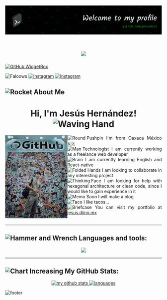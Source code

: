 ![Header](./img/header.png)

<h1 align="center">
	<a href="https://git.io/typing-svg">
		<img src="https://readme-typing-svg.herokuapp.com/?duration=9000&color=00B13F&lines=[user@github]:~+sudo+whoami;[user@github]:~+Jesús&center=true&size=23">
	</a>
</h1>

[![GitHub WidgetBox](https://github-widgetbox.vercel.app/api/profile?username=jesusdiin&data=followers,repositories,stars,commits&theme=darkmode)](https://github.com/Jurredr/github-widgetbox)



![Faloows](https://img.shields.io/github/followers/jesusdiin?style=social)
[![Instagram](https://img.shields.io/badge/@jesus.diin-F44747?style=flat-square&labelColor=F44747&logo=instagram&logoColor=white&link=https://instagram.com/jesus.diin)](https://instagram.com/jesus.diin)
[![Instagram](https://img.shields.io/badge/@JesusDiin-00ACEE?style=flat-square&labelColor=00ACEE&logo=twitter&logoColor=white&link=https://twitter.com/JesusDiin)](https://twitter.com/JesusDiin)


## <img src="https://raw.githubusercontent.com/Tarikul-Islam-Anik/Animated-Fluent-Emojis/master/Emojis/Travel%20and%20places/Rocket.png" alt="Rocket" width="25" height="25" /> About Me

<h1 align='center'>
	Hi, I'm Jesús Hernández!
	<img src="https://raw.githubusercontent.com/Tarikul-Islam-Anik/Animated-Fluent-Emojis/master/Emojis/Hand%20gestures/Waving%20Hand.png" alt="Waving Hand" width="" height="35" />
</h1>

<div style="text-align: justify;">
	<img align='left' width='200px' src='./img/jesus_github.jpg' />
	<img src="https://raw.githubusercontent.com/Tarikul-Islam-Anik/Animated-Fluent-Emojis/master/Emojis/Objects/Round%20Pushpin.png" alt="Round Pushpin" width="20" height="20" /> I'm from Oaxaca México 🇲🇽
	<br>
	<img src="https://raw.githubusercontent.com/Tarikul-Islam-Anik/Animated-Fluent-Emojis/master/Emojis/People/Man%20Technologist.png" alt="Man Technologist" width="20" height="20" /> I am currently working as a freelance web developer
	<br>
	<img src="https://raw.githubusercontent.com/Tarikul-Islam-Anik/Animated-Fluent-Emojis/master/Emojis/Hand%20gestures/Brain.png" alt="Brain" width="20" height="20" /> I am currently learning English and React-native
	<br>
	<img src="https://raw.githubusercontent.com/Tarikul-Islam-Anik/Animated-Fluent-Emojis/master/Emojis/Hand%20gestures/Folded%20Hands.png" alt="Folded Hands" width="20" height="20" /> I am looking to collaborate in any interesting project
	<br>
	<img src="https://raw.githubusercontent.com/Tarikul-Islam-Anik/Animated-Fluent-Emojis/master/Emojis/Smilies/Thinking%20Face.png" alt="Thinking Face" width="20" height="20" /> I am looking for help with hexagonal architecture or clean code, since I would like to gain experience in it
	<br>
	<img src="https://raw.githubusercontent.com/Tarikul-Islam-Anik/Animated-Fluent-Emojis/master/Emojis/Objects/Memo.png" alt="Memo" width="20" height="20" /> Soon I will make a blog
	<br>
	<img src="https://raw.githubusercontent.com/Tarikul-Islam-Anik/Animated-Fluent-Emojis/master/Emojis/Food/Taco.png" alt="Taco" width="23" height="20" /> I like tacos...
	<br>
	<img src="https://raw.githubusercontent.com/Tarikul-Islam-Anik/Animated-Fluent-Emojis/master/Emojis/Objects/Briefcase.png" alt="Briefcase" width="20" height="20" /> You can visit my portfolio at <a href='[https://jesus.diino.mx](https://jesus.diino.mx)'>jesus.diino.mx</a>
<div>

<br>

---
## <img src="https://raw.githubusercontent.com/Tarikul-Islam-Anik/Animated-Fluent-Emojis/master/Emojis/Objects/Hammer%20and%20Wrench.png" alt="Hammer and Wrench" width="25" height="25" /> Languages and tools:

<p align="center">
	<a href="https://skillicons.dev">
		<img src="https://skillicons.dev/icons?i=linux,bash,js,html,css,bootstrap,pug,react,nodejs,nginx,mongo,mysql,vscode,python,raspberrypi,git,github" />
	</a>
</p>

---

## <img src="https://raw.githubusercontent.com/Tarikul-Islam-Anik/Animated-Fluent-Emojis/master/Emojis/Objects/Chart%20Increasing.png" alt="Chart Increasing" width="25" height="25" /> My GitHub Stats:

<a align="center" href="#">
		<p align="center">
		<img src="https://github-readme-stats.vercel.app/api/top-langs/?username=jesusdiin&title_color=00B13F&text_color=ffffff&icon_color=61dafb&bg_color=20232a&langs_count=8&layout=compact&border_color=61dafb&hide_border=true" alt="my github stats" width="300"/>&nbsp;<img src="https://github-readme-stats.vercel.app/api?username=jesusdiin&title_color=00B13F&show_icons=true&theme=react&border_color=61dafb&hide_border=true&count_private=true" alt="languages" height="165">
		</p>
</a>


![footer](https://capsule-render.vercel.app/api?type=waving&color=auto&height=300&section=footer&text=...&fontSize=30)
